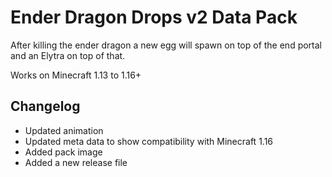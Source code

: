 # Ender Dragon Drops v2 Data Pack

After killing the ender dragon a new egg will spawn on top of the end portal and an Elytra on top of that.

Works on Minecraft 1.13 to 1.16+

## Changelog

- Updated animation
- Updated meta data to show compatibility with Minecraft 1.16
- Added pack image
- Added a new release file
